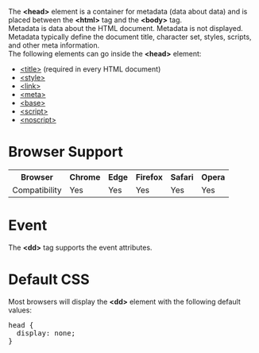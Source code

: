 The <b>&lt;head&gt;</b> element is a container for metadata (data about data) and is placed between the <b>&lt;html&gt;</b> tag and the <b>&lt;body&gt;</b> tag.
<br>
Metadata is data about the HTML document. Metadata is not displayed.
<br>
Metadata typically define the document title, character set, styles, scripts, and other meta information.
<br>
The following elements can go inside the <b>&lt;head&gt;</b> element:
<ul>
  <li><a href="title.md">&lt;title&gt;</a> (required in every HTML document)</li>
  <li><a href="style.md">&lt;style&gt;</a></li>
  <li><a href="link.md">&lt;link&gt;</a></li>
  <li><a href="meta.md">&lt;meta&gt;</a></li>
  <li><a href="base.md">&lt;base&gt;</a></li>
  <li><a href="script.md">&lt;script&gt;</a></li>
  <li><a href="noscript.md">&lt;noscript&gt;</a></li>
</ul>
<h1>Browser Support</h1>
<table class="ws-table-all notranslate">
  <tr>
    <th>Browser</th>
    <th>Chrome</th>
    <th>Edge</th>
    <th>Firefox</th>
    <th>Safari</th>
    <th>Opera</th>
  </tr>
  <tr>
    <td>Compatibility</td>
    <td>Yes</td>
    <td>Yes</td>
    <td>Yes</td>
    <td>Yes</td>
    <td>Yes</td>
  </tr>
</table>
<h1>Event</h1>
The <b>&lt;dd&gt;</b> tag supports the event attributes.
<h1>Default CSS</h1>
Most browsers will display the <b>&lt;dd&gt;</b> element with the following default values:
<pre>
head {
  display: none;
}
</pre>

